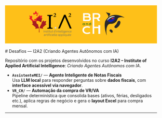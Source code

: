 <p align="center">
  <img src="./Capa.png" alt="Capa do projeto" width="800">
</p>
# Desafios — I2A2 (Criando Agentes Autônomos com IA)

Repositório com os projetos desenvolvidos no curso **I2A2 – Institute of Applied Artificial Intelligence**: _Criando Agentes Autônomos com IA_.

- **`AssistenteMEI/`** — **Agente Inteligente de Notas Fiscais**  
  Usa **LLM local** para responder perguntas sobre **dados fiscais**, com **interface acessível via navegador**.
- **`VR_CH/`** — **Automação da compra de VR/VA**  
  Pipeline determinística que consolida bases (ativos, férias, desligados etc.), aplica regras de negócio e gera o **layout Excel** para compra mensal.

---



